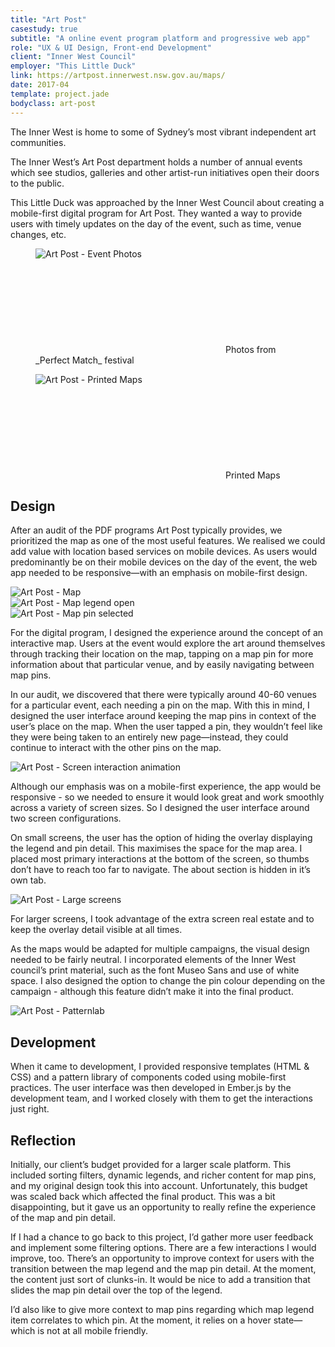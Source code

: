 ```yaml
---
title: "Art Post"
casestudy: true
subtitle: "A online event program platform and progressive web app"
role: "UX & UI Design, Front-end Development"
client: "Inner West Council"
employer: "This Little Duck"
link: https://artpost.innerwest.nsw.gov.au/maps/
date: 2017-04
template: project.jade
bodyclass: art-post
---
```


<p class="large">The Inner West is home to some of Sydney’s most vibrant independent art communities.
</p>

The Inner West’s Art Post department holds a number of annual events which see studios, galleries and other artist-run initiatives open their doors to the public.

This Little Duck was approached by the Inner West Council about creating a mobile-first digital program for Art Post. They wanted a way to provide users with timely updates on the day of the event, such as time, venue changes, etc.

<figure class="case-study__img-full">
  <picture>
    <source srcset="/images/projects/art-post/art-post--photos.jpg 1x, /images/projects/art-post/art-post--photos@2x.jpg 2x">
    <img src="/images/projects/art-post/art-post--photos.jpg" alt="Art Post - Event Photos">
  </picture>
  <figcaption>
    <svg role="img" aria-labelledby="title" class="icon icon--arrow-right-bent">
      <title>Arrow right bent icon</title>
      <use xlink:href="#icon--arrow-right-bent"></use>
    </svg>
    Photos from _Perfect Match_ festival
  </figcaption>
</figure>

<figure class="case-study__img-full">
  <picture>
    <source srcset="/images/projects/art-post/art-post--printed-maps.jpg 1x, /images/projects/art-post/art-post--printed-maps@2x.jpg 2x">
    <img src="/images/projects/art-post/art-post--printed-maps.jpg" alt="Art Post - Printed Maps" class="border">
  </picture>
  <figcaption>
    <svg role="img" aria-labelledby="title" class="icon icon--arrow-right-bent">
      <title>Arrow right bent icon</title>
      <use xlink:href="#icon--arrow-right-bent"></use>
    </svg>
    Printed Maps
  </figcaption>
</figure>

## Design

After an audit of the PDF programs Art Post typically provides, we prioritized the map as one of the most useful features. We realised we could add value with location based services on mobile devices. As users would predominantly be on their mobile devices on the day of the event, the web app needed to be responsive—with an emphasis on mobile-first design.

<div class="case-study__img-full">
  <div class="grid grid--sm">
    <div class="grid__item grid__item--2">
      <div class="device-iphone">
        <picture>
          <source srcset="/images/projects/art-post/art-post--mobile-1.jpg 1x, /images/projects/art-post/art-post--mobile-1@2x.jpg 2x">
          <img src="/images/projects/art-post/art-post--mobile-1.jpg" alt="Art Post - Map" class="img--full">
        </picture>
       </div>
    </div>
    <div class="grid__item grid__item--2">
      <div class="device-iphone">
        <picture>
          <source srcset="/images/projects/art-post/art-post--mobile-2.jpg 1x, /images/projects/art-post/art-post--mobile-2@2x.jpg 2x">
          <img src="/images/projects/art-post/art-post--mobile-2.jpg" alt="Art Post - Map legend open" class="img--full">
        </picture>
       </div>
    </div>
    <div class="grid__item grid__item--2">
      <div class="device-iphone">
        <picture>
          <source srcset="/images/projects/art-post/art-post--mobile-3.jpg 1x, /images/projects/art-post/art-post--mobile-3@2x.jpg 2x">
          <img src="/images/projects/art-post/art-post--mobile-3.jpg" alt="Art Post - Map pin selected" class="img--full">
        </picture>
       </div>
    </div>
  </div>
</div>

For the digital program, I designed the experience around the concept of an interactive map. Users at the event would explore the art around themselves through tracking their location on the map, tapping on a map pin for more information about that particular venue, and by easily navigating between map pins.

In our audit, we discovered that there were typically around 40-60 venues for a particular event, each needing a pin on the map. With this in mind, I designed the user interface around keeping the map pins in context of the user’s place on the map. When the user tapped a pin, they wouldn’t feel like they were being taken to an entirely new page—instead, they could continue to interact with the other pins on the map.

<div class="case-study__img-small">
  <div class="device-iphone">
    <img src="/images/projects/art-post/art-post--gif.gif" alt="Art Post - Screen interaction animation" class="border">
  </div>
</div>

Although our emphasis was on a mobile-first experience, the app would be responsive - so we needed to ensure it would look great and work smoothly across a variety of screen sizes. So I designed the user interface around two screen configurations.

On small screens, the user has the option of hiding the overlay displaying the legend and pin detail. This maximises the space for the map area. I placed most primary interactions at the bottom of the screen, so thumbs don’t have to reach too far to navigate. The about section is hidden in it’s own tab.

<picture>
  <source srcset="/images/projects/art-post/art-post--desktop.jpg 1x, /images/projects/art-post/art-post--desktop@2x.jpg 2x">
  <img src="/images/projects/art-post/art-post--desktop.jpg" alt="Art Post - Large screens" class="case-study__img-full device-desktop">
</picture>

For larger screens, I took advantage of the extra screen real estate and to keep the overlay detail visible at all times.

As the maps would be adapted for multiple campaigns, the visual design needed to be fairly neutral. I incorporated elements of the Inner West council’s print material, such as the font Museo Sans and use of white space. I also designed the option to change the pin colour depending on the campaign - although this feature didn’t make it into the final product.

<picture>
  <source srcset="/images/projects/art-post/art-post--patternlab.jpg 1x, /images/projects/art-post/art-post--patternlab@2x.jpg 2x">
  <img src="/images/projects/art-post/art-post--patternlab.jpg" alt="Art Post - Patternlab" class="case-study__img-inline border">
</picture>


## Development

When it came to development, I provided responsive templates (HTML & CSS) and a pattern library of components coded using mobile-first practices. The user interface was then developed in Ember.js by the development team, and I worked closely with them to get the interactions just right.

## Reflection

Initially, our client’s budget provided for a larger scale platform. This included sorting filters, dynamic legends, and richer content for map pins, and my original design took this into account. Unfortunately, this budget was scaled back which affected the final product. This was a bit disappointing, but it gave us an opportunity to really refine the experience of the map and pin detail.

If I had a chance to go back to this project, I’d gather more user feedback and implement some filtering options. There are a few interactions I would improve, too. There’s an opportunity to improve context for users with the transition between the map legend and the map pin detail. At the moment, the content just sort of clunks-in. It would be nice to add a transition that slides the map pin detail over the top of the legend.

I’d also like to give more context to map pins regarding which map legend item correlates to which pin. At the moment, it relies on a hover state—which is not at all mobile friendly.